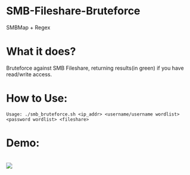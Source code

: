 # SMB-Fileshare-Bruteforce
SMBMap + Regex

# What it does?
Bruteforce against SMB Fileshare, returning results(in green) if you have read/write access.

# How to Use:
`Usage: ./smb_bruteforce.sh <ip_addr> <username/username wordlist> <password wordlist> <fileshare>`

# Demo:
<br><img src="https://media.giphy.com/media/ndyB4BqIcEzfGNbdAj/giphy.gif">
